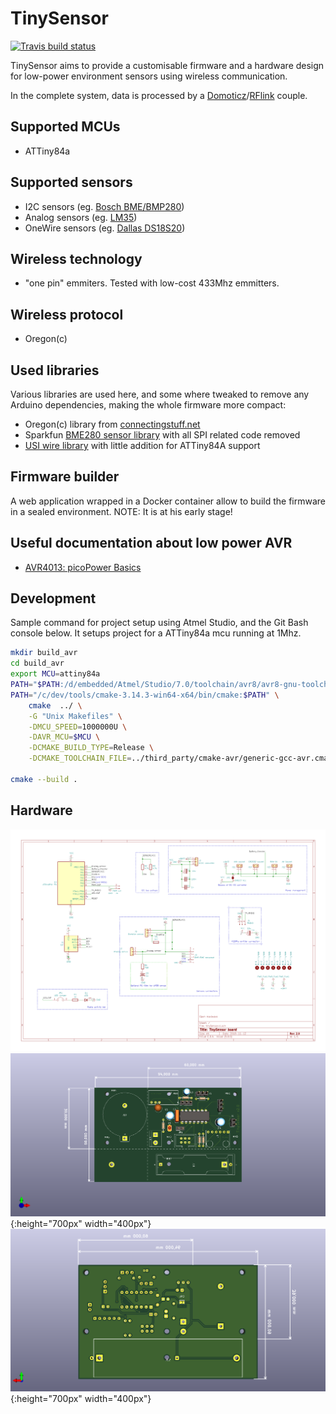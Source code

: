 # TinySensor 

[![Travis build status](https://api.travis-ci.org/arcadien/tinySensor.svg?branch=master)](https://travis-ci.org/arcadien/tinySensor)

TinySensor aims to provide a customisable firmware and a hardware design for low-power environment sensors using wireless communication.

In the complete system, data is processed by a [Domoticz](https://domoticz.com/)/[RFlink](http://www.rflink.nl/blog2/) couple.

## Supported MCUs
* ATTiny84a

## Supported sensors
* I2C sensors (eg. [Bosch BME/BMP280](https://www.bosch-sensortec.com/bst/products/all_products/bme280))
* Analog sensors (eg. [LM35](http://www.ti.com/lit/ds/symlink/lm35.pdf))
* OneWire sensors (eg. [Dallas DS18S20](https://datasheets.maximintegrated.com/en/ds/DS18S20.pdf))

## Wireless technology
* "one pin" emmiters. Tested with low-cost 433Mhz emmitters.

## Wireless protocol
* Oregon(c)

## Used libraries
Various libraries are used here, and some where tweaked to remove any Arduino dependencies, making the whole firmware more compact:
* Oregon(c) library from [connectingstuff.net](http://www.connectingstuff.net/blog/encodage-protocoles-oregon-scientific-sur-arduino/)
* Sparkfun [BME280 sensor library](https://github.com/sparkfun/SparkFun_BME280_Arduino_Library) with all SPI related code removed
* [USI wire library](https://github.com/puuu/USIWire.git) with little addition for ATTiny84A support

## Firmware builder
A web application wrapped in a Docker container allow to build the firmware in a sealed environment. NOTE: It is at his early stage!

## Useful documentation about low power AVR
* [AVR4013: picoPower Basics](http://www.microchip.com/downloads/en/AppNotes/doc8349.pdf)

## Development
Sample command for project setup using Atmel Studio, and the Git Bash console below.
It setups project for a ATTiny84a mcu running at 1Mhz.

```bash
mkdir build_avr
cd build_avr
export MCU=attiny84a
PATH="$PATH:/d/embedded/Atmel/Studio/7.0/toolchain/avr8/avr8-gnu-toolchain/bin/:/d/embedded/Atmel/Studio/7.0/shellutils/"  \
PATH="/c/dev/tools/cmake-3.14.3-win64-x64/bin/cmake:$PATH" \
	cmake  ../ \
	-G "Unix Makefiles" \
	-DMCU_SPEED=1000000U \
	-DAVR_MCU=$MCU \
	-DCMAKE_BUILD_TYPE=Release \
	-DCMAKE_TOOLCHAIN_FILE=../third_party/cmake-avr/generic-gcc-avr.cmake

cmake --build .

```

## Hardware

![Schematic](/doc/schematic.png?raw=true|width=200px "Board schematic")
![Board preview (front)](/doc/boardv2.png?raw=true "Board preview (front)"){:height="700px" width="400px"}
![Board preview (back)](/doc/boardv2_copper.png?raw=true "Board preview (back)"){:height="700px" width="400px"}

